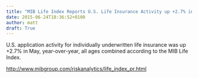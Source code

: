 ```yaml
---
title: "MIB Life Index Reports U.S. Life Insurance Activity up +2.7% in May"
date: 2015-06-24T18:36:52+0100
author: matt
draft: True
---
```

U.S. application activity for individually underwritten life insurance was up +2.7% in May, year-over-year, all ages combined according to the MIB Life Index.

http://www.mibgroup.com/riskanalytics/life_index_pr.html
